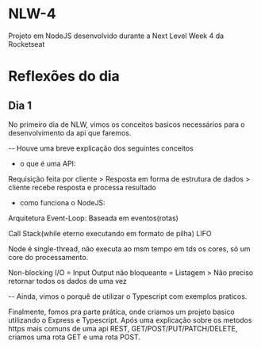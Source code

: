 # NLW-4
Projeto em NodeJS desenvolvido durante a Next Level Week 4 da Rocketseat


# Reflexões do dia

## Dia 1

No primeiro dia de NLW, vimos os conceitos basicos necessários para o desenvolvimento da api que faremos. 

-- Houve uma breve explicação dos seguintes conceitos

* o que é uma API:


Requisição feita por cliente > Resposta em forma de estrutura de dados > cliente recebe resposta e processa resultado


* como funciona o NodeJS:


Arquitetura Event-Loop: Baseada em eventos(rotas)

Call Stack(while eterno executando em formato de pilha) LIFO

Node é single-thread, não executa ao msm tempo em tds os cores, só um core do processamento.

Non-blocking I/O = Input Output não bloqueante = Listagem > Não preciso retornar todos os dados de uma vez



-- Ainda, vimos o porquê de utilizar o Typescript com exemplos praticos.

Finalmente, fomos pra parte prática, onde criamos um projeto basico utilizando o Express e Typescript. Após uma explicação sobre os metodos https mais comuns de uma api REST, 
GET/POST/PUT/PATCH/DELETE, criamos uma rota GET e uma rota POST.
